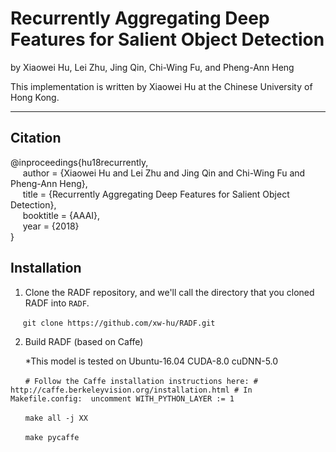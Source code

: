 # Recurrently Aggregating Deep Features for Salient Object Detection

by Xiaowei Hu, Lei Zhu, Jing Qin, Chi-Wing Fu, and Pheng-Ann Heng

This implementation is written by Xiaowei Hu at the Chinese University of Hong Kong.

***

## Citation
@inproceedings{hu18recurrently,   
&nbsp;&nbsp;&nbsp;&nbsp;  author = {Xiaowei Hu and Lei Zhu and Jing Qin and Chi-Wing Fu and Pheng-Ann Heng},    
&nbsp;&nbsp;&nbsp;&nbsp;  title = {Recurrently Aggregating Deep Features for Salient Object Detection},    
&nbsp;&nbsp;&nbsp;&nbsp;  booktitle = {AAAI},    
&nbsp;&nbsp;&nbsp;&nbsp;  year  = {2018}    
}


## Installation
1. Clone the RADF repository, and we'll call the directory that you cloned RADF into `RADF`.

&nbsp;&nbsp;&nbsp;&nbsp; ```git clone https://github.com/xw-hu/RADF.git```

2. Build RADF (based on Caffe)

&nbsp;&nbsp;&nbsp;&nbsp;&nbsp; *This model is tested on Ubuntu-16.04 CUDA-8.0 cuDNN-5.0

&nbsp;&nbsp;&nbsp;&nbsp;&nbsp; ```# Follow the Caffe installation instructions here:
                                  # http://caffe.berkeleyvision.org/installation.html
                                  # In Makefile.config:  uncomment WITH_PYTHON_LAYER := 1```
   
&nbsp;&nbsp;&nbsp;&nbsp;&nbsp; ```make all -j XX```

&nbsp;&nbsp;&nbsp;&nbsp;&nbsp; ```make pycaffe```
